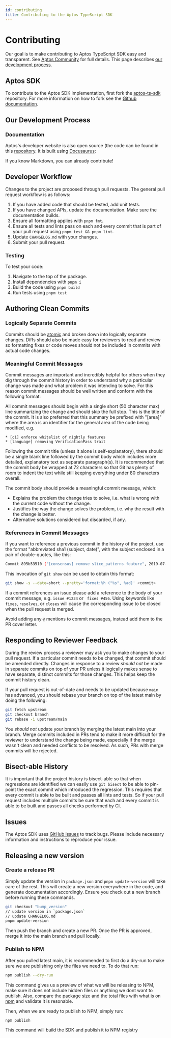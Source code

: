 ```yaml
---
id: contributing
title: Contributing to the Aptos TypeScript SDK
---
```


# Contributing

Our goal is to make contributing to Aptos TypeScript SDK easy and transparent. See [Aptos Community](https://aptos.dev/community)
for full details. This page describes [our development process](#our-development-process).

## Aptos SDK

To contribute to the Aptos SDK implementation, first fork the [aptos-ts-sdk](https://github.com/aptos-labs/aptos-ts-sdk)
repository. For more information on how to fork see the [Github documentation](https://docs.github.com/en/get-started/quickstart/fork-a-repo).

## Our Development Process

### Documentation

Aptos's developer website is also open source (the code can be found in this
[repository](https://github.com/aptos-labs/aptos-core/tree/main/developers-docs-site/). It is built using
[Docusaurus](https://docusaurus.io/):

If you know Markdown, you can already contribute!

## Developer Workflow

Changes to the project are proposed through pull requests. The general pull request workflow is as follows:

1. If you have added code that should be tested, add unit tests.
2. If you have changed APIs, update the documentation. Make sure the documentation builds.
3. Ensure all formatting applies with `pnpm fmt`.
4. Ensure all tests and lints pass on each and every commit that is part of your pull request using `pnpm test && pnpm lint`.
5. Update `CHANGELOG.md` with your changes.
6. Submit your pull request.

### Testing

To test your code:

1. Navigate to the top of the package.
2. Install dependencies with `pnpm i`
3. Build the code using `pnpm build`
4. Run tests using `pnpm test`

## Authoring Clean Commits

### Logically Separate Commits

Commits should be [atomic](https://en.wikipedia.org/wiki/Atomic_commit#Atomic_commit_convention) and broken down into
logically separate changes. Diffs should also be made easy for reviewers to read and review so formatting fixes or code
moves should not be included in commits with actual code changes.

### Meaningful Commit Messages

Commit messages are important and incredibly helpful for others when they dig through the commit history in order to
understand why a particular change was made and what problem it was intending to solve. For this reason commit messages
should be well written and conform with the following format:

All commit messages should begin with a single short (50 character max) line summarizing the change and should skip the
full stop. This is the title of the commit. It is also preferred that this summary be prefixed with "[area]" where the
area is an identifier for the general area of the code being modified, e.g.

```
* [ci] enforce whitelist of nightly features
* [language] removing VerificationPass trait
```

Following the commit title (unless it alone is self-explanatory), there should be a single blank line followed by the
commit body which includes more detailed, explanatory text as separate paragraph(s). It is recommended that the commit
body be wrapped at 72 characters so that Git has plenty of room to indent the text while still keeping everything under
80 characters overall.

The commit body should provide a meaningful commit message, which:

- Explains the problem the change tries to solve, i.e. what is wrong with the current code without the change.
- Justifies the way the change solves the problem, i.e. why the result with the change is better.
- Alternative solutions considered but discarded, if any.

### References in Commit Messages

If you want to reference a previous commit in the history of the project, use the format "abbreviated sha1 (subject,
date)", with the subject enclosed in a pair of double-quotes, like this:

```bash
Commit 895b53510 ("[consensus] remove slice_patterns feature", 2019-07-18) noticed that ...
```

This invocation of `git show` can be used to obtain this format:

```bash
git show -s --date=short --pretty='format:%h ("%s", %ad)' <commit>
```

If a commit references an issue please add a reference to the body of your commit message, e.g. `issue #1234` or `
fixes #456`. Using keywords like `fixes`, `resolves`, or `closes` will cause the corresponding issue to be closed when
the pull request is merged.

Avoid adding any `@` mentions to commit messages, instead add them to the PR cover letter.

## Responding to Reviewer Feedback

During the review process a reviewer may ask you to make changes to your pull request. If a particular commit needs to
be changed, that commit should be amended directly. Changes in response to a review _should not_ be made in separate
commits on top of your PR unless it logically makes sense to have separate, distinct commits for those changes. This
helps keep the commit history clean.

If your pull request is out-of-date and needs to be updated because `main` has advanced, you should rebase your branch
on top of the latest main by doing the following:

```bash
git fetch upstream
git checkout branch
git rebase -i upstream/main
```

You _should not_ update your branch by merging the latest main into your branch. Merge commits included in PRs tend to
make it more difficult for the reviewer to understand the change being made, especially if the merge wasn't clean and
needed conflicts to be resolved. As such, PRs with merge commits will be rejected.

## Bisect-able History

It is important that the project history is bisect-able so that when regressions are identified we can easily use
`git bisect` to be able to pin-point the exact commit which introduced the regression. This requires that every commit
is able to be built and passes all lints and tests. So if your pull request includes multiple commits be sure that each
and every commit is able to be built and passes all checks performed by CI.

## Issues

The Aptos SDK uses [GitHub issues](https://github.com/aptos-labs/aptos-ts-sdk/issues) to track bugs. Please include
necessary information and instructions to reproduce your issue.

## Releasing a new version

### Create a release PR

Simply update the version in `package.json` and `pnpm update-version` will take care of the rest. This will create a new
version everywhere in the code, and generate documentation accordingly. Ensure you check out a new branch before running
these commands.

```bash
git checkout "bump_version"
// update version in `package.json`
// update CHANGELOG.md
pnpm update-version
```

Then push the branch and create a new PR. Once the PR is approved, merge it into the main branch and pull locally.

### Publish to NPM

After you pulled latest main, it is recommended to first do a dry-run to make sure we are publishing only the files we need to. To do that run:

```bash
npm publish --dry-run
```

This command gives us a preview of what we will be releasing to NPM, make sure it does not include hidden files or anything we dont want to publish. Also, compare the package size and the total files with what is on [npm](https://www.npmjs.com/package/@aptos-labs/ts-sdk) and validate it is resonable.

Then, when we are ready to publish to NPM, simply run:

```bash
npm publish
```

This command will build the SDK and publish it to NPM registry
